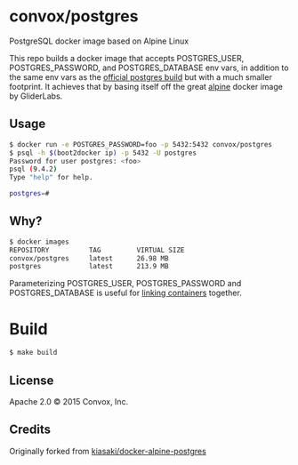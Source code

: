 # convox/postgres

PostgreSQL docker image based on Alpine Linux

This repo builds a docker image that accepts POSTGRES_USER, POSTGRES_PASSWORD,
and POSTGRES_DATABASE env vars, in addition to the same env vars as the
[official postgres build](https://registry.hub.docker.com/_/postgres/) but
with a much smaller footprint. It achieves that by basing itself off the great
[alpine](https://github.com/gliderlabs/docker-alpine) docker image by GliderLabs.

## Usage

```bash
$ docker run -e POSTGRES_PASSWORD=foo -p 5432:5432 convox/postgres
$ psql -h $(boot2docker ip) -p 5432 -U postgres
Password for user postgres: <foo>
psql (9.4.2)
Type "help" for help.

postgres=#
```

## Why?

```bash
$ docker images
REPOSITORY          TAG         VIRTUAL SIZE
convox/postgres     latest      26.98 MB
postgres            latest      213.9 MB
```

Parameterizing POSTGRES_USER, POSTGRES_PASSWORD and POSTGRES_DATABASE is useful
for [linking containers](https://docs.docker.com/userguide/dockerlinks/) together.

# Build

```bash
$ make build
```

## License

Apache 2.0 &copy; 2015 Convox, Inc.

## Credits

Originally forked from [kiasaki/docker-alpine-postgres](https://github.com/kiasaki/docker-alpine-postgres)
